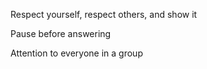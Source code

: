 ---
---

Respect yourself, respect others, and show it 

Pause before answering 

Attention to everyone in a group
